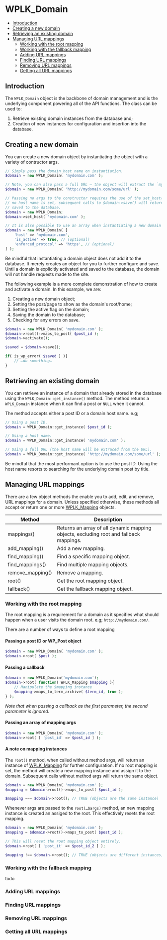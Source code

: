 # WPLK_Domain

- [Introduction](#introduction)
- [Creating a new domain](#creating-a-new-domain)
- [Retrieving an existing domain](#retrieving-an-existing-domain)
- [Managing URL mappings](#managing-url-mappings)
    - [Working with the root mapping](#working-with-the-root-mapping)
    - [Working with the fallback mapping](#working-with-the-fallback-mapping)
    - [Adding URL mappings](#adding-url-mappings)
    - [Finding URL mappings](#finding-url-mappings)
    - [Removing URL mappings](#removing-url-mappings)
    - [Getting all URL mappings](#getting-all-url-mappings)

## Introduction

The `WPLK_Domain` object is the backbone of domain management and is the underlying component powering all of the API
functions. The class can be used to:

1. Retrieve existing domain instances from the database and;
1. Creation of new instances for configuration and insertion into the database.

## Creating a new domain

You can create a new domain object by instantiating the object with a variety of contructor args.

```php
// Simply pass the domain host name on instantiation.
$domain = new WPLK_Domain( 'mydomain.com' );

// Note, you can also pass a full URL — the object will extract the `mydomain.com` host name in this case.
$domain = new WPLK_Domain( 'http://mydomain.com/some/url' );

// Passing no args to the constructor requires the use of the set_host() method to set the actual domain host name. If
// no host name is set, subsequent calls to $domain->save() will return a WP_Error object and the domain will not be
// saved to the database.
$domain = new WPLK_Domain;
$domain->set_host( 'mydomain.com' );

// It is also possible to use an array when instantiating a new domain object.
$domain = new WPLK_Domain( [
    'host' => 'mydomain.com',
    'is_active' => true, // (optional)
    'enforced_protocol' => 'https', // (optional)
] );
```

Be mindful that instantiating a domain object does not add it to the database. It merely creates an object for you to
further configure and save. Until a domain is explicitly activated and saved to the database, the domain will not handle
requests made to the site.

The following example is a more complete demonstration of how to create and activate a domain. In this example, we are:

1. Creating a new domain object;
1. Setting the post/page to show as the domain's root/home;
1. Setting the active flag on the domain;
1. Saving the domain to the database;
1. Checking for any errors on save.

```php
$domain = new WPLK_Domain( 'mydomain.com' );
$domain->root()->maps_to_post( $post_id );
$domain->activate();

$saved = $domain->save();

if( is_wp_error( $saved ) ){
    // …do something…
}
```

## Retrieving an existing domain

You can retrieve an instance of a domain that already stored in the database using the `WPLK_Domain::get_instance()`
method. The method returns a `WPLK_Domain` instance when it can find a post or `NULL` when it cannot.

The method accepts either a post ID or a domain host name. e.g;

```php
// Using a post ID.
$domain = WPLK_Domain::get_instance( $post_id );

// Using a host name.
$domain = WPLK_Domain::get_instance( 'mydomain.com' );

// Using a full URL (the host name will be extraced from the URL).
$domain = WPLK_Domain::get_instance( 'http://mydomain.com/some/url' );
```

Be mindful that the most performant option is to use the post ID. Using the host name resorts to searching for the
underlying domain post by title.

## Managing URL mappings

There are a few object methods the enable you to add, edit, and remove, URL mappings for a domain. Unless specified
otherwise, these methods all accept or return one or more [WPLK_Mapping](wplk_mapping.md) objects.

| Method | Description |
|---|---|
| mappings() | Returns an array of all dynamic mapping objects, excluding root and fallback mappings. |
| add_mapping() | Add a new mapping. |
| find_mapping() | Find a specific mapping object. |
| find_mappings() | Find multiple mapping objects. |
| remove_mapping() | Remove a mapping. |
| root() | Get the root mapping object. |
| fallback() | Get the fallback mapping object. |

### Working with the root mapping

The root mapping is a requirement for a domain as it specifies what should happen when a user visits the domain root.
e.g; `http://mydomain.com/`.

There are a number of ways to define a root mapping

#### Passing a post ID or WP_Post object

```php
$domain = new WPLK_Domain( 'mydomain.com' );
$domain->root( $post );
```

#### Passing a callback

```php
$domain = new WPLK_Domain('mydomain.com');
$domain->root( function( WPLK_Mapping $mapping ){
    // Manipulate the $mapping instance
    $mapping->maps_to_term_archive( $term_id, true );
} );
```

_Note that when passing a callback as the first parameter, the second parameter is ignored._

#### Passing an array of mapping args

```php
$domain = new WPLK_Domain( 'mydomain.com' );
$domain->root( [ 'post_id' => $post_id ] );
```

#### A note on mapping instances

The `root()` method, when called without method args, will return an instance of [WPLK_Mapping](wplk_mapping.md) for
further configuration. If no root mapping is set, the method will create a new mapping instance and assign it to the
domain. Subsequent calls without method args will return the same object.

```php
$domain = new WPLK_Domain( 'mydomain.com' );
$mapping = $domain->root()->maps_to_post( $post_id );

$mapping === $domain->root(); // TRUE (objects are the same instance)
```

Whenever args are passed to the `root(…$args)` method, an new mapping instance is created an assiged to the root. This
effectively resets the root mapping.

```php
$domain = new WPLK_Domain( 'mydomain.com' );
$mapping = $domain->root()->maps_to_post( $post_id );

// This will reset the root mapping object entirely.
$domain->root( [ 'post_it' => $post_id_2 ] );

$mapping !== $domain->root(); // TRUE (objects are different instances)
```

### Working with the fallback mapping

todo

### Adding URL mappings

### Finding URL mappings

### Removing URL mappings

### Getting all URL mappings

###